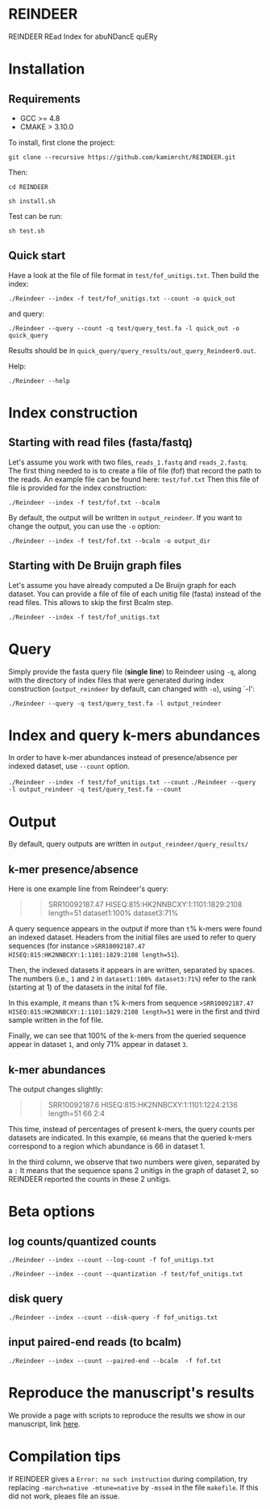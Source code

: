# REINDEER
REINDEER  REad Index for abuNDancE quERy



# Installation

## Requirements
* GCC >= 4.8
* CMAKE >  3.10.0

To install, first clone the project:

`git clone --recursive https://github.com/kamimrcht/REINDEER.git`

Then:

`cd REINDEER`

`sh install.sh`

Test can be run:

`sh test.sh`

## Quick start
Have a look at the file of file format in `test/fof_unitigs.txt`.
Then build the index:

`./Reindeer --index -f test/fof_unitigs.txt --count -o quick_out`

and query:

`./Reindeer --query --count -q test/query_test.fa -l quick_out -o quick_query`

Results should be in `quick_query/query_results/out_query_Reindeer0.out`.

Help:

`./Reindeer --help`

# Index construction

## Starting with read files (fasta/fastq)

Let's assume you work with two files, `reads_1.fastq` and `reads_2.fastq`.
The first thing needed to is to create a file of file (fof) that record the path to the reads.
An example file can be found here: `test/fof.txt`
Then this file of file is provided for the index construction:

`./Reindeer --index -f test/fof.txt --bcalm`

By default, the output will be written in `output_reindeer`.
If you want to change the output, you can use the `-o` option:

`./Reindeer --index -f test/fof.txt --bcalm -o output_dir`

## Starting with De Bruijn graph files

Let's assume you have already computed a De Bruijn graph for each dataset.
You can provide a file of file of each unitig file (fasta) instead of the read files.
This allows to skip the first Bcalm step.

`./Reindeer --index -f test/fof_unitigs.txt`


# Query

Simply provide the fasta query file (**single line**) to Reindeer using `-q`, along with the directory of index files that were generated during index construction (`output_reindeer` by default, can changed with `-o`), using `-l':

`./Reindeer --query -q test/query_test.fa -l output_reindeer`


# Index and query k-mers abundances

In order to have k-mer abundances instead of presence/absence per indexed dataset, use `--count` option.

`./Reindeer --index -f test/fof_unitigs.txt --count`
`./Reindeer --query -l output_reindeer -q test/query_test.fa --count`



# Output

By default, query outputs are written in `output_reindeer/query_results/`

## k-mer presence/absence

Here is one example line from Reindeer's query:

>    >SRR10092187.47 HISEQ:815:HK2NNBCXY:1:1101:1829:2108 length=51 dataset1:100% dataset3:71%

A query sequence appears in the output if more than `t`% k-mers were found an indexed dataset.
Headers from the initial files are used to refer to query sequences (for instance `>SRR10092187.47 HISEQ:815:HK2NNBCXY:1:1101:1829:2108 length=51`).

Then, the indexed datasets it appears in are written, separated by spaces. The numbers (i.e., `1` and `2` in `dataset1:100% dataset3:71%`) refer to the rank (starting at 1) of the datasets in the inital fof file.

In this example, it means than `t`% k-mers from sequence `>SRR10092187.47 HISEQ:815:HK2NNBCXY:1:1101:1829:2108 length=51` were in the first and third sample written in the fof file.

Finally, we can see that 100% of the k-mers from the queried sequence appear in dataset `1`, and only 71% appear in dataset `3`.

## k-mer abundances

The output changes slightly:

>    >SRR10092187.6 HISEQ:815:HK2NNBCXY:1:1101:1224:2136 length=51 66 2:4

This time, instead of percentages of present k-mers, the query counts per datasets are indicated.
In this example, `66` means that the queried k-mers correspond to a region which abundance is 66 in dataset 1.

In the third column, we observe that two numbers were given, separated by a `:` It means that the sequence spans 2 unitigs in the graph of dataset 2, so REINDEER reported the counts in these 2 unitigs.


# Beta options

## log counts/quantized counts


`./Reindeer --index --count --log-count -f fof_unitigs.txt`

`./Reindeer --index --count --quantization -f test/fof_unitigs.txt `


## disk query

`./Reindeer --index --count --disk-query -f fof_unitigs.txt`

## input paired-end reads (to bcalm)


`./Reindeer --index --count --paired-end --bcalm  -f fof.txt`

# Reproduce the manuscript's results

We provide a page with scripts to reproduce the results we show in our manuscript, link [here](https://github.com/kamimrcht/REINDEER/tree/master/reproduce_manuscript_results).


# Compilation tips

If REINDEER gives a `Error: no such instruction` during compilation, try replacing `-march=native -mtune=native` by `-msse4` in the file `makefile`. If this did not work, pleaes file an issue.

